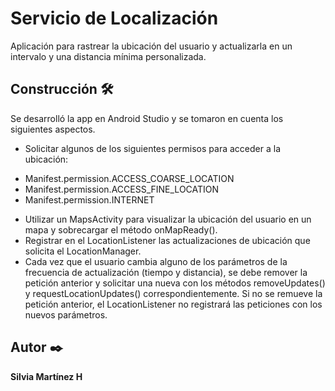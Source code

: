 # Servicio de Localización 

Aplicación para rastrear la ubicación del usuario y actualizarla en un intervalo y una distancia mínima personalizada.

## Construcción 🛠️

Se desarrolló la app en Android Studio y se tomaron en cuenta los siguientes aspectos.

* Solicitar algunos de los siguientes permisos para acceder a la ubicación:
 - Manifest.permission.ACCESS_COARSE_LOCATION
 - Manifest.permission.ACCESS_FINE_LOCATION
 - Manifest.permission.INTERNET
* Utilizar un MapsActivity para visualizar la ubicación del usuario en un mapa y sobrecargar el método onMapReady().
* Registrar en el LocationListener las actualizaciones de ubicación que solicita el LocationManager.
* Cada vez que el usuario cambia alguno de los parámetros de la frecuencia de actualización (tiempo y distancia), se debe remover la petición anterior y solicitar una nueva con los métodos removeUpdates() y requestLocationUpdates() correspondientemente. Si no se remueve la petición anterior, el LocationListener no registrará las peticiones con los nuevos parámetros.

## Autor ✒️

**Silvia Martínez H** 
